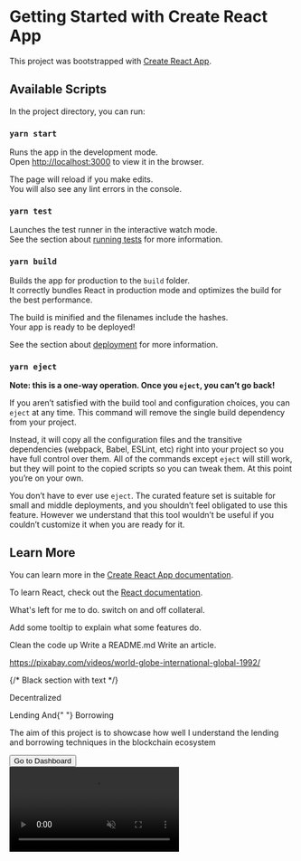 # Getting Started with Create React App

This project was bootstrapped with [Create React App](https://github.com/facebook/create-react-app).

## Available Scripts

In the project directory, you can run:

### `yarn start`

Runs the app in the development mode.\
Open [http://localhost:3000](http://localhost:3000) to view it in the browser.

The page will reload if you make edits.\
You will also see any lint errors in the console.

### `yarn test`

Launches the test runner in the interactive watch mode.\
See the section about [running tests](https://facebook.github.io/create-react-app/docs/running-tests) for more information.

### `yarn build`

Builds the app for production to the `build` folder.\
It correctly bundles React in production mode and optimizes the build for the best performance.

The build is minified and the filenames include the hashes.\
Your app is ready to be deployed!

See the section about [deployment](https://facebook.github.io/create-react-app/docs/deployment) for more information.

### `yarn eject`

**Note: this is a one-way operation. Once you `eject`, you can’t go back!**

If you aren’t satisfied with the build tool and configuration choices, you can `eject` at any time. This command will remove the single build dependency from your project.

Instead, it will copy all the configuration files and the transitive dependencies (webpack, Babel, ESLint, etc) right into your project so you have full control over them. All of the commands except `eject` will still work, but they will point to the copied scripts so you can tweak them. At this point you’re on your own.

You don’t have to ever use `eject`. The curated feature set is suitable for small and middle deployments, and you shouldn’t feel obligated to use this feature. However we understand that this tool wouldn’t be useful if you couldn’t customize it when you are ready for it.

## Learn More

You can learn more in the [Create React App documentation](https://facebook.github.io/create-react-app/docs/getting-started).

To learn React, check out the [React documentation](https://reactjs.org/).





What's left for me to do.
switch on and off collateral.

Add some tooltip to explain what some features do.

Clean the code up
Write a README.md
Write an article.




https://pixabay.com/videos/world-globe-international-global-1992/


  <div className="relative h-screen">
        <div className="w-1/2 h-full bg-black float-left">
          {/* Black section with text */}
          <div className="h-full flex flex-col space-y-4 items-start px-8 justify-center">
            <div className="text-gray-300 text-5xl font-medium">
              <p>Decentralized</p>
              <p>
                <span className="text-orange-700">Lending</span> And{" "}
                <span className="text-orange-700">Borrowing</span>
              </p>
            </div>
            <p className="text-gray-300 w-8/12 leading-relaxed">
              The aim of this project is to showcase how well I understand the
              lending and borrowing techniques in the blockchain ecosystem
            </p>
            <button className="border border-orange-600 p-2 rounded-full px-8 text-base text-white ">
              Go to Dashboard
            </button>
          </div>
        </div>
        <video className="w-1/2 h-full object-cover" autoPlay muted loop>
          <source src="./lines.mp4" type="video/mp4" />
          Your browser does not support the video tag.
        </video>
      </div>












      